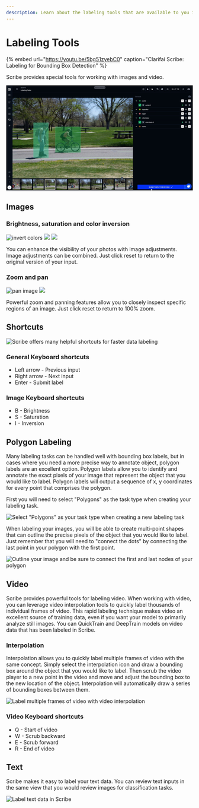 ```yaml
---
description: Learn about the labeling tools that are available to you in Scribe.
---
```


# Labeling Tools

{% embed url="https://youtu.be/5bg51zyebC0" caption="Clarifai Scribe: Labeling for Bounding Box Detection" %}

Scribe provides special tools for working with images and video.

![Easily label images with bounding boxes](../../.gitbook/assets/label_bounding_box%20%281%29%20%284%29%20%284%29%20%286%29%20%288%29%20%281%29.jpg)

## Images

### Brightness, saturation and color inversion

![invert colors](../../.gitbook/assets/brightness.jpg) ![](../../.gitbook/assets/saturation.jpg) ![](../../.gitbook/assets/invert%20%284%29%20%284%29%20%285%29%20%286%29.jpg)

You can enhance the visibility of your photos with image adjustments. Image adjustments can be combined. Just click reset to return to the original version of your input.

### Zoom and pan

![pan image](../../.gitbook/assets/zoom.jpg) ![](../../.gitbook/assets/pan.jpg)

Powerful zoom and panning features allow you to closely inspect specific regions of an image. Just click reset to return to 100% zoom.

## Shortcuts

![Scribe offers many helpful shortcuts for faster data labeling](../../.gitbook/assets/shortcuts.jpg)

### General Keyboard shortcuts

* Left arrow - Previous input
* Right arrow - Next input
* Enter - Submit label

### Image Keyboard shortcuts

* B - Brightness
* S - Saturation
* I - Inversion

## Polygon Labeling

Many labeling tasks can be handled well with bounding box labels, but in cases where you need a more precise way to annotate object, polygon labels are an excellent option. Polygon labels allow you to identify and annotate the exact pixels of your image that represent the object that you would like to label. Polygon labels will output a sequence of x, y coordinates for every point that comprises the polygon.

First you will need to select "Polygons" as the task type when creating your labeling task.

![Select &quot;Polygons&quot; as your task type when creating a new labeling task](../../.gitbook/assets/polygon-task.jpg)

When labeling your images, you will be able to create multi-point shapes that can outline the precise pixels of the object that you would like to label. Just remember that you will need to "connect the dots" by connecting the last point in your polygon with the first point.

![Outline your image and be sure to connect the first and last nodes of your polygon](../../.gitbook/assets/polygon-label.gif)

## Video

Scribe provides powerful tools for labeling video. When working with video, you can leverage video interpolation tools to quickly label thousands of individual frames of video. This rapid labeling technique makes video an excellent source of training data, even if you want your model to primarily analyze still images. You can QuickTrain and DeepTrain models on video data that has been labeled in Scribe.

### Interpolation

Interpolation allows you to quickly label multiple frames of video with the same concept. Simply select the interpolation icon and draw a bounding box around the object that you would like to label. Then scrub the video player to a new point in the video and move and adjust the bounding box to the new location of the object. Interpolation will automatically draw a series of bounding boxes between them.

![Label multiple frames of video with video interpolation](../../.gitbook/assets/interpolation%20%281%29%20%281%29%20%281%29.jpg)

### Video Keyboard shortcuts

* Q - Start of video
* W - Scrub backward
* E - Scrub forward
* R - End of video

## Text

Scribe makes it easy to label your text data. You can review text inputs in the same view that you would review images for classification tasks.

![Label text data in Scribe](../../.gitbook/assets/label-text.jpg)

